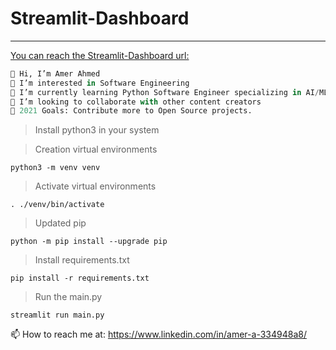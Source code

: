 # Streamlit-Dashboard

--- 
[You can reach the Streamlit-Dashboard url:](https://amerahmed-streamlit-dashboard-main-t6p6ft.streamlit.app)

```python
👋 Hi, I’m Amer Ahmed
👀 I’m interested in Software Engineering 
🌱 I’m currently learning Python Software Engineer specializing in AI/ML & Data Science
👯 I’m looking to collaborate with other content creators
🥅 2021 Goals: Contribute more to Open Source projects.
```

> Install python3 in your system

> Creation virtual environments

```python3 -m venv venv``` 

> Activate virtual environments

```. ./venv/bin/activate```

> Updated pip 

```python -m pip install --upgrade pip```

> Install requirements.txt

```pip install -r requirements.txt```

> Run the main.py

```streamlit run main.py```



📫 How to reach me at: https://www.linkedin.com/in/amer-a-334948a8/
